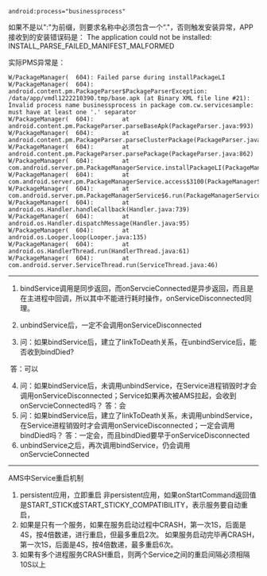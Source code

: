 

```
android:process="businessprocess"
```

如果不是以":"为前缀，则要求名称中必须包含一个“."，否则触发安装异常，APP接收到的安装错误码是：
The application could not be installed: INSTALL_PARSE_FAILED_MANIFEST_MALFORMED

实际PMS异常是：

```
W/PackageManager(  604): Failed parse during installPackageLI
W/PackageManager(  604): android.content.pm.PackageParser$PackageParserException: /data/app/vmdl1222210390.tmp/base.apk (at Binary XML file line #21): Invalid process name businessprocess in package com.cw.servicesample: must have at least one '.' separator
W/PackageManager(  604):        at android.content.pm.PackageParser.parseBaseApk(PackageParser.java:993)
W/PackageManager(  604):        at android.content.pm.PackageParser.parseClusterPackage(PackageParser.java:898)
W/PackageManager(  604):        at android.content.pm.PackageParser.parsePackage(PackageParser.java:862)
W/PackageManager(  604):        at com.android.server.pm.PackageManagerService.installPackageLI(PackageManagerService.java:11050)
W/PackageManager(  604):        at com.android.server.pm.PackageManagerService.access$3100(PackageManagerService.java:247)
W/PackageManager(  604):        at com.android.server.pm.PackageManagerService$6.run(PackageManagerService.java:9131)
W/PackageManager(  604):        at android.os.Handler.handleCallback(Handler.java:739)
W/PackageManager(  604):        at android.os.Handler.dispatchMessage(Handler.java:95)
W/PackageManager(  604):        at android.os.Looper.loop(Looper.java:135)
W/PackageManager(  604):        at android.os.HandlerThread.run(HandlerThread.java:61)
W/PackageManager(  604):        at com.android.server.ServiceThread.run(ServiceThread.java:46)
```



---

1. bindService调用是同步返回，而onServcieConnected是异步返回，而且是在主进程中回调，所以其中不能进行耗时操作，onServiceDisconnected同理。

2. unbindService后，一定不会调用onServiceDisconnected
3. 问：如果bindService后，建立了linkToDeath关系，在unbindService后，能否收到bindDied?

​       答：可以

4. 问：如果bindService后，未调用unbindService，在Service进程销毁时才会调用onServiceDisconnected；Service如果再次被AMS拉起，会收到onServcieConnected吗？
   答：会
5. 问：如果bindService后，建立了linkToDeath关系，未调用unbindService，在Service进程销毁时才会调用onServiceDisconnected；一定会调用bindDied吗？
   答：一定会，而且bindDied要早于onServiceDisconnected
6. unbindService之后，再次调用bindService，仍会调用onServcieConnected

---

AMS中Service重启机制

1. persistent应用，立即重启
   非persistent应用，如果onStartCommand返回值是START_STICK或START_STICKY_COMPATIBILITY，表示服务要自动重启，
2. 如果是只有一个服务，如果在服务启动过程中CRASH，第一次1S，后面是4S，按4倍数递，进行重启，但最多重启2次。
   如果服务启动完毕再CRASH，第一次1S，后面是4S，按4倍数递，最多重启6次。
3. 如果有多个进程服务CRASH重启，则两个Service之间的重启间隔必须相隔10S以上

